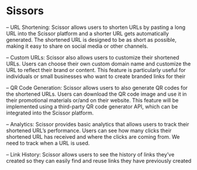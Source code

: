 
# Sissors


– URL Shortening: Scissor allows users to shorten URLs by pasting a long URL into the Scissor platform and a shorter URL gets automatically generated. The shortened URL is designed to be as short as possible, making it easy to share on social media or other channels.

– Custom URLs: Scissor also allows users to customize their shortened URLs. Users can choose their own custom domain name and customize the URL to reflect their brand or content. This feature is particularly useful for individuals or small businesses who want to create branded links for their

– QR Code Generation: Scissor allows users to also generate QR codes for the shortened URLs. Users can download the QR code image and use it in their promotional materials or/and on their website. This feature will be implemented using a third-party QR code generator API, which can be integrated into the Scissor platform.

– Analytics: Scissor provides basic analytics that allows users to track their shortened URL’s performance. Users can see how many clicks their shortened URL has received and where the clicks are coming from. We need to track when a URL is used.

– Link History: Scissor allows users to see the history of links they’ve created so they can easily find and reuse links they have previously created